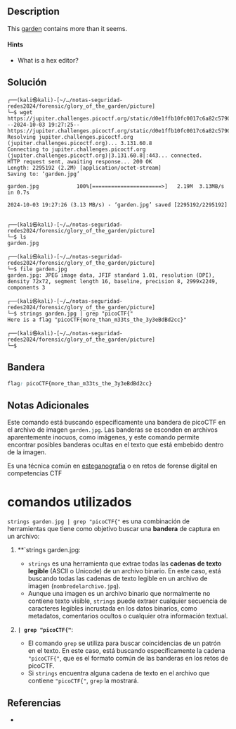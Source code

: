 ## Description

This [garden](https://jupiter.challenges.picoctf.org/static/d0e1ffb10fc0017c6a82c57900f3ffe3/garden.jpg) contains more than it seems.
#### Hints
- What is a hex editor?
## Solución

```shell
┌──(kali㉿kali)-[~/…/notas-seguridad-redes2024/forensic/glory_of_the_garden/picture]
└─$ wget https://jupiter.challenges.picoctf.org/static/d0e1ffb10fc0017c6a82c57900f3ffe3/garden.jpg
--2024-10-03 19:27:25--  https://jupiter.challenges.picoctf.org/static/d0e1ffb10fc0017c6a82c57900f3ffe3/garden.jpg
Resolving jupiter.challenges.picoctf.org (jupiter.challenges.picoctf.org)... 3.131.60.8
Connecting to jupiter.challenges.picoctf.org (jupiter.challenges.picoctf.org)|3.131.60.8|:443... connected.
HTTP request sent, awaiting response... 200 OK
Length: 2295192 (2.2M) [application/octet-stream]
Saving to: ‘garden.jpg’

garden.jpg            100%[======================>]   2.19M  3.13MB/s    in 0.7s    

2024-10-03 19:27:26 (3.13 MB/s) - ‘garden.jpg’ saved [2295192/2295192]

                                                                                     
┌──(kali㉿kali)-[~/…/notas-seguridad-redes2024/forensic/glory_of_the_garden/picture]
└─$ ls
garden.jpg
                                                                                     
┌──(kali㉿kali)-[~/…/notas-seguridad-redes2024/forensic/glory_of_the_garden/picture]
└─$ file garden.jpg
garden.jpg: JPEG image data, JFIF standard 1.01, resolution (DPI), density 72x72, segment length 16, baseline, precision 8, 2999x2249, components 3
                                                                                     
┌──(kali㉿kali)-[~/…/notas-seguridad-redes2024/forensic/glory_of_the_garden/picture]
└─$ strings garden.jpg | grep "picoCTF{"
Here is a flag "picoCTF{more_than_m33ts_the_3y3eBdBd2cc}"
                                                                                     
┌──(kali㉿kali)-[~/…/notas-seguridad-redes2024/forensic/glory_of_the_garden/picture]
└─$ 

```

## Bandera
```css
flag: picoCTF{more_than_m33ts_the_3y3eBdBd2cc}
```
## Notas Adicionales
Este comando está buscando específicamente una bandera de picoCTF en el archivo de imagen `garden.jpg`. Las banderas se esconden en archivos aparentemente inocuos, como imágenes, y este comando permite encontrar posibles banderas ocultas en el texto que está embebido dentro de la imagen.

Es una técnica común en [esteganografía](https://en.wikipedia.org/wiki/Steganography) o en retos de forense digital en competencias CTF

# comandos utilizados
`strings garden.jpg | grep "picoCTF{"` es una combinación de herramientas que tiene como objetivo buscar una **bandera** de captura en un archivo:

1. **`strings garden.jpg:
    
    - `strings` es una herramienta que extrae todas las **cadenas de texto legible** (ASCII o Unicode) de un archivo binario. En este caso, está buscando todas las cadenas de texto legible en un archivo de imagen (`nombredelarchivo.jpg`).
    - Aunque una imagen es un archivo binario que normalmente no contiene texto visible, `strings` puede extraer cualquier secuencia de caracteres legibles incrustada en los datos binarios, como metadatos, comentarios ocultos o cualquier otra información textual.
2. **`| grep "picoCTF{"`**:
    
    - El comando `grep` se utiliza para buscar coincidencias de un patrón en el texto. En este caso, está buscando específicamente la cadena `"picoCTF{"`, que es el formato común de las banderas en los retos de picoCTF.
    - Si `strings` encuentra alguna cadena de texto en el archivo que contiene `"picoCTF{"`, `grep` la mostrará.

## Referencias
- 